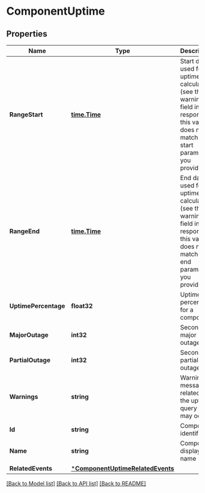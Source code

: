 # ComponentUptime

## Properties
Name | Type | Description | Notes
------------ | ------------- | ------------- | -------------
**RangeStart** | [**time.Time**](time.Time.md) | Start date used for uptime calculation (see the warnings field in the response if this value does not match the start parameter you provided). | [optional] 
**RangeEnd** | [**time.Time**](time.Time.md) | End date used for uptime calculation (see the warnings field in the response if this value does not match the end parameter you provided). | [optional] 
**UptimePercentage** | **float32** | Uptime percentage for a component | [optional] 
**MajorOutage** | **int32** | Seconds of major outage | [optional] 
**PartialOutage** | **int32** | Seconds of partial outage | [optional] 
**Warnings** | **string** | Warning messages related to the uptime query that may occur | [optional] 
**Id** | **string** | Component identifier | [optional] 
**Name** | **string** | Component display name | [optional] 
**RelatedEvents** | [***ComponentUptimeRelatedEvents**](ComponentUptime_related_events.md) |  | [optional] 

[[Back to Model list]](../README.md#documentation-for-models) [[Back to API list]](../README.md#documentation-for-api-endpoints) [[Back to README]](../README.md)



